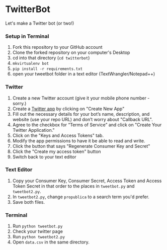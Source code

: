# TwitterBot

Let's make a Twitter bot (or two!)

### Setup in Terminal

  1. Fork this repository to your GitHub account
  2. Clone the forked repository on your computer's Desktop
  3. cd into that directory (`cd twitterbot`)
  4. `mkvirtualenv bot`
  5. `pip install -r requirements.txt`
  6. open your tweetbot folder in a text editor (TextWrangler/Notepad++)

### Twitter

  1. Create a new Twitter account (give it your mobile phone number - sorry.)
  2. Create a [Twitter app](https://apps.twitter.com/) by clicking on "Create New App"
  3. Fill out the necessary details for your bot’s name, description, and website (use your repo URL) and don’t worry about "Callback URL".
  4. Agree to the checkbox for “Terms of Service” and click on "Create Your Twitter Application."
  5. Click on the "Keys and Access Tokens" tab.
  6. Modify the app permissions to have it be able to read and write.
  7. Click the button that says "Regenerate Consumer Key and Secret"
  8. Click the "Create my access token" button
  9. Switch back to your text editor

### Text Editor

  1. Copy your Consumer Key, Consumer Secret, Access Token and Access Token Secret in that order to the places in `tweetbot.py` and `tweetbot2.py`.
  2. In `tweetbot2.py`, change `propublica` to a search term you'd prefer.
  2. Save both files.

### Terminal

  1. Run `python tweetbot.py`
  2. Check your twitter page
  3. Run `python tweetbot2.py`
  4. Open `data.csv` in the same directory.
